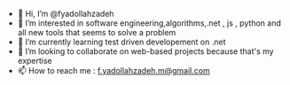 - 👋 Hi, I’m @fyadollahzadeh
- 👀 I’m interested in software engineering,algorithms,.net , js , python and all new tools that seems to solve a problem
- 🌱 I’m currently learning test driven developement on .net
- 💞️ I’m looking to collaborate on web-based projects because that's my expertise
- 📫 How to reach me : f.yadollahzadeh.m@gmail.com
